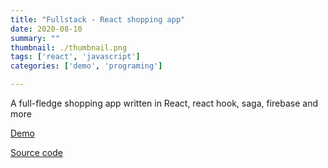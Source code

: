 ```yaml
---
title: "Fullstack - React shopping app"
date: 2020-08-10
summary: ""
thumbnail: ./thumbnail.png
tags: ['react', 'javascript']
categories: ['demo', 'programing']

---
```


A full-fledge shopping app written in React, react hook, saga, firebase and more

[Demo](https://react-shopping-live.herokuapp.com/)

[Source code](https://github.com/thanhchungbtc/react-shopping-live)